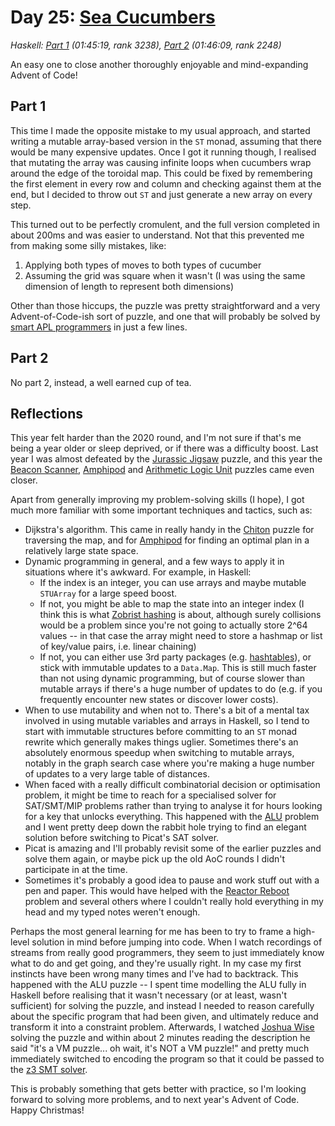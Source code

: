 # Day 25: [Sea Cucumbers](https://adventofcode.com/2021/day/25)
*Haskell: [Part 1](https://github.com/DestyNova/advent_of_code_2021/blob/main/day25/Part1.hs) (01:45:19, rank 3238), [Part 2](https://github.com/DestyNova/advent_of_code_2021/blob/main/day25/Part2.hs) (01:46:09, rank 2248)*

An easy one to close another thoroughly enjoyable and mind-expanding Advent of Code!

## Part 1

This time I made the opposite mistake to my usual approach, and started writing a mutable array-based version in the `ST` monad, assuming that there would be many expensive updates. Once I got it running though, I realised that mutating the array was causing infinite loops when cucumbers wrap around the edge of the toroidal map. This could be fixed by remembering the first element in every row and column and checking against them at the end, but I decided to throw out `ST` and just generate a new array on every step.

This turned out to be perfectly cromulent, and the full version completed in about 200ms and was easier to understand. Not that this prevented me from making some silly mistakes, like:

1. Applying both types of moves to both types of cucumber
2. Assuming the grid was square when it wasn't (I was using the same dimension of length to represent both dimensions)

Other than those hiccups, the puzzle was pretty straightforward and a very Advent-of-Code-ish sort of puzzle, and one that will probably be solved by [smart APL programmers](https://github.com/pitr/aoc/tree/main/2021) in just a few lines.

## Part 2

No part 2, instead, a well earned cup of tea.

## Reflections

This year felt harder than the 2020 round, and I'm not sure if that's me being a year older or sleep deprived, or if there was a difficulty boost. Last year I was almost defeated by the [Jurassic Jigsaw](https://github.com/DestyNova/advent_of_code_2020/blob/main/day20/retro.md) puzzle, and this year the [Beacon Scanner](https://github.com/DestyNova/advent_of_code_2021/blob/main/day19/README.md), [Amphipod](https://github.com/DestyNova/advent_of_code_2021/blob/main/day23/README.md) and [Arithmetic Logic Unit](https://github.com/DestyNova/advent_of_code_2021/blob/main/day24/README.md) puzzles came even closer.

Apart from generally improving my problem-solving skills (I hope), I got much more familiar with some important techniques and tactics, such as:

* Dijkstra's algorithm. This came in really handy in the [Chiton](https://github.com/DestyNova/advent_of_code_2021/blob/main/day15/README.md) puzzle for traversing the map, and for [Amphipod](https://github.com/DestyNova/advent_of_code_2021/blob/main/day23/README.md) for finding an optimal plan in a relatively large state space.
* Dynamic programming in general, and a few ways to apply it in situations where it's awkward. For example, in Haskell:
    * If the index is an integer, you can use arrays and maybe mutable `STUArray` for a large speed boost.
    * If not, you might be able to map the state into an integer index (I think this is what [Zobrist hashing](https://en.wikipedia.org/wiki/Zobrist_hashing) is about, although surely collisions would be a problem since you're not going to actually store 2^64 values -- in that case the array might need to store a hashmap or list of key/value pairs, i.e. linear chaining)
    * If not, you can either use 3rd party packages (e.g. [hashtables](https://hackage.haskell.org/package/hashtables)), or stick with immutable updates to a `Data.Map`. This is still much faster than not using dynamic programming, but of course slower than mutable arrays if there's a huge number of updates to do (e.g. if you frequently encounter new states or discover lower costs).
* When to use mutability and when not to. There's a bit of a mental tax involved in using mutable variables and arrays in Haskell, so I tend to start with immutable structures before committing to an `ST` monad rewrite which generally makes things uglier. Sometimes there's an absolutely enormous speedup when switching to mutable arrays, notably in the graph search case where you're making a huge number of updates to a very large table of distances.
* When faced with a really difficult combinatorial decision or optimisation problem, it might be time to reach for a specialised solver for SAT/SMT/MIP problems rather than trying to analyse it for hours looking for a key that unlocks everything. This happened with the [ALU](https://github.com/DestyNova/advent_of_code_2021/blob/main/day24/retro.md) problem and I went pretty deep down the rabbit hole trying to find an elegant solution before switching to Picat's SAT solver.
* Picat is amazing and I'll probably revisit some of the earlier puzzles and solve them again, or maybe pick up the old AoC rounds I didn't participate in at the time.
* Sometimes it's probably a good idea to pause and work stuff out with a pen and paper. This would have helped with the [Reactor Reboot](https://github.com/DestyNova/advent_of_code_2021/blob/main/day22/retro.md) problem and several others where I couldn't really hold everything in my head and my typed notes weren't enough.

Perhaps the most general learning for me has been to try to frame a high-level solution in mind before jumping into code. When I watch recordings of streams from really good programmers, they seem to just immediately know what to do and get going, and they're usually right. In my case my first instincts have been wrong many times and I've had to backtrack. This happened with the ALU puzzle -- I spent time modelling the ALU fully in Haskell before realising that it wasn't necessary (or at least, wasn't sufficient) for solving the puzzle, and instead I needed to reason carefully about the specific program that had been given, and ultimately reduce and transform it into a constraint problem. Afterwards, I watched [Joshua Wise](https://www.youtube.com/watch?v=NEyxCfeBfKs) solving the puzzle and within about 2 minutes reading the description he said "it's a VM puzzle... oh wait, it's NOT a VM puzzle!" and pretty much immediately switched to encoding the program so that it could be passed to the [z3 SMT solver](https://github.com/Z3Prover/z3).

This is probably something that gets better with practice, so I'm looking forward to solving more problems, and to next year's Advent of Code. Happy Christmas!
